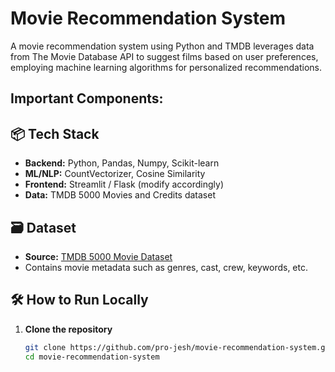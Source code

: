 # Movie Recommendation System

A movie recommendation system using Python and TMDB leverages data from The Movie Database API to suggest films based on user preferences, employing machine learning algorithms for personalized recommendations.
## Important Components:


## 📦 Tech Stack

- **Backend:** Python, Pandas, Numpy, Scikit-learn
- **ML/NLP:** CountVectorizer, Cosine Similarity
- **Frontend:** Streamlit / Flask (modify accordingly)
- **Data:** TMDB 5000 Movies and Credits dataset

## 🗃️ Dataset

- **Source:** [TMDB 5000 Movie Dataset](https://www.kaggle.com/datasets/tmdb/tmdb-movie-metadata)
- Contains movie metadata such as genres, cast, crew, keywords, etc.

## 🛠️ How to Run Locally

1. **Clone the repository**
   ```bash
   git clone https://github.com/pro-jesh/movie-recommendation-system.git
   cd movie-recommendation-system
